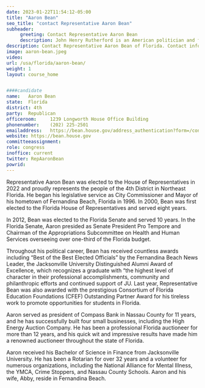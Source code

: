 ```yaml
---
date: 2023-01-22T11:54:12-05:00
title: "Aaron Bean"
seo_title: "contact Representative Aaron Bean"
subheader:
     greeting: Contact Representative Aaron Bean 
     description: John Henry Rutherford is an American politician and former sheriff who is currently serving in the United States House of Representatives for Florida's 4th congressional district, which encompasses most of Jacksonville and most of its suburbs in Nassau and St. Johns counties, including St. Augustine.
description: Contact Representative Aaron Bean of Florida. Contact information for Aaron Bean includes email address, phone number, and mailing address.
image: aaron-bean.jpeg
video: 
url: /usa/florida/aaron-bean/
weight: 1
layout: course_home


####candidate
name:	Aaron Bean
state:	Florida
district: 4th
party:	Republican
officeroom:		1239 Longworth House Office Building
phonenumber:	(202) 225-2501
emailaddress:	https://bean.house.gov/address_authentication?form=/contact
website: https://bean.house.gov
committeeassignment: 
role: congress
inoffice: current
twitter: RepAaronBean
powrid: 
---
```


Representative Aaron Bean was elected to the House of Representatives in 2022 and proudly represents the people of the 4th District in Northeast Florida. He began his legislative service as City Commissioner and Mayor of his hometown of Fernandina Beach, Florida in 1996.  In 2000, Bean was first elected to the Florida House of Representatives and served eight years. 
 
In 2012, Bean was elected to the Florida Senate and served 10 years. In the Florida Senate, Aaron presided as Senate President Pro Tempore and Chairman of the Appropriations Subcommittee on Health and Human Services overseeing over one-third of the Florida budget.

Throughout his political career, Bean has received countless awards including “Best of the Best Elected Officials” by the Fernandina Beach News Leader, the Jacksonville University Distinguished Alumni Award of Excellence, which recognizes a graduate with “the highest level of character in their professional accomplishments, community and philanthropic efforts and continued support of JU. Last year, Representative Bean was also awarded with the prestigious Consortium of Florida Education Foundations (CFEF) Outstanding Partner Award for his tireless work to promote opportunities for students in Florida.

Aaron served as president of Compass Bank in Nassau County for 11 years, and he has successfully built four small businesses, including the High Energy Auction Company. He has been a professional Florida auctioneer for more than 12 years, and his quick wit and impressive results have made him a renowned auctioneer throughout the state of Florida.

Aaron received his Bachelor of Science in Finance from Jacksonville University.  He has been a Rotarian for over 32 years and a volunteer for numerous organizations, including the National Alliance for Mental Illness, the YMCA, Crime Stoppers, and Nassau County Schools. Aaron and his wife, Abby, reside in Fernandina Beach.
